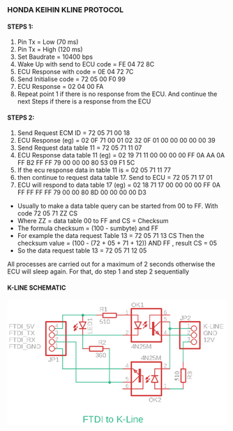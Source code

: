 ### HONDA KEIHIN KLINE PROTOCOL

#### STEPS 1:
1. Pin Tx = Low (70 ms)
2. Pin Tx = High (120 ms)
3. Set Baudrate = 10400 bps
4. Wake Up with send to ECU code = FE 04 72 8C
5. ECU Response with code = 0E 04 72 7C
6. Send Initialise code = 72 05 00 F0 99 
7. ECU Response = 02 04 00 FA
8. Repeat point 1 if there is no response from the ECU. And continue the next Steps if there is a response from the ECU

#### STEPS 2:
1. Send Request ECM ID = 72 05 71 00 18 
2. ECU Response (eg) = 02 0F 71 00 01 02 32 0F 01 00 00 00 00 00 39
3. Send Request data table 11 = 72 05 71 11 07
4. ECU Response data table 11 (eg) = 02 19 71 11 00 00 00 00 FF 0A AA 0A FF B2 FF FF 79 00 00 00 80 53 09 F1 5C
5. If the ecu response data in table 11 is = 02 05 71 11 77
6. then continue to request data table 17. Send to ECU = 72 05 71 17 01
7. ECU will respond to data table 17 (eg) = 02 18 71 17 00 00 00 00 FF 0A FF FF FF FF 79 00 00 80 8D 00 00 00 00 D3

* Usually to make a data table query can be started from 00 to FF. With code 72 05 71 ZZ CS
* Where ZZ = data table 00 to FF and CS = Checksum
* The formula checksum = (100 - sumbyte) and FF
* For example the data request Table 13 = 72 05 71 13 CS Then the checksum value = (100 - (72 + 05 + 71 + 12)) AND FF , result CS = 05
* So the data request table 13 = 72 05 71 12 05

All processes are carried out for a maximum of 2 seconds otherwise the ECU will sleep again.
For that, do step 1 and step 2 sequentially

#### K-LINE SCHEMATIC
![IMAGE](https://github.com/AutotronicCommunity/Honda_Keihin_KLine_Protocol/blob/main/FTDI%20KLINE.png)
